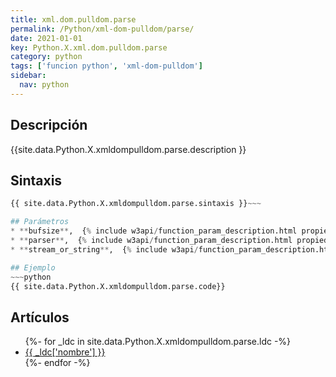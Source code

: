 ```yaml
---
title: xml.dom.pulldom.parse
permalink: /Python/xml-dom-pulldom/parse/
date: 2021-01-01
key: Python.X.xml.dom.pulldom.parse
category: python
tags: ['funcion python', 'xml-dom-pulldom']
sidebar: 
  nav: python
---
```


## Descripción
{{site.data.Python.X.xmldompulldom.parse.description }}

## Sintaxis
~~~python
{{ site.data.Python.X.xmldompulldom.parse.sintaxis }}~~~

## Parámetros
* **bufsize**,  {% include w3api/function_param_description.html propiedad=site.data.Python.X.xml.dom.pulldom.parse valor="bufsize" %}
* **parser**,  {% include w3api/function_param_description.html propiedad=site.data.Python.X.xml.dom.pulldom.parse valor="parser" %}
* **stream_or_string**,  {% include w3api/function_param_description.html propiedad=site.data.Python.X.xml.dom.pulldom.parse valor="stream_or_string" %}

## Ejemplo
~~~python
{{ site.data.Python.X.xmldompulldom.parse.code}}
~~~

## Artículos
<ul>
{%- for _ldc in site.data.Python.X.xmldompulldom.parse.ldc -%}
   <li>
       <a href="{{_ldc['url'] }}">{{ _ldc['nombre'] }}</a>
   </li>
{%- endfor -%}
</ul>
